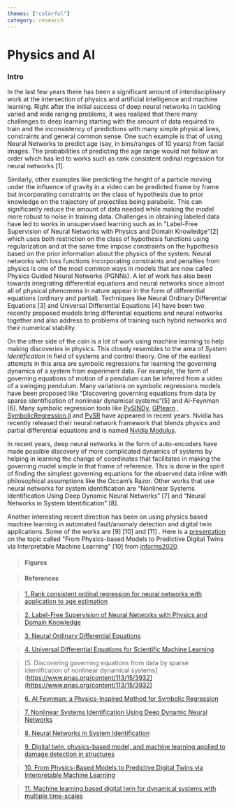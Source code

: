 ```yaml
---
themes: ["colorful"]
category: research
---
```







# Physics and AI


### Intro

In the last few years there has been a significant amount of interdisciplinary work at the intersection of physics and artificial intelligence and machine learning.
Right after the initial success of deep neural networks in tackling varied and wide ranging problems, it was realized that there many challenges to deep learning starting with the amount of data required to train and the inconsistency of predictions with many simple physical laws, constraints and general common sense. 
One such example is that of using Neural Networks to predict age (say, in bins/ranges of 10 years) from facial images. 
The probabilities of predicting the age range would not follow an order which has led to works such as rank consistent ordinal regression for neural networks [1].

 

 Similarly, other examples like predicting the height of a particle moving under the influence of gravity in a video can be predicted frame by frame but incorporating constraints on the class of hypothesis due to prior knowledge on the trajectory of projectiles being parabolic. 
This can significantly reduce the amount of data needed while making the model more robust to noise in training data. 
Challenges in obtaining labeled data have led to works in unsupervised learning such as in "Label-Free Supervision of Neural Networks with Physics and Domain Knowledge"[2] which uses both restriction on the class of hypothesis functions using regularization and at the same time impose constraints on the hypothesis based on the prior information about the physics of the system. Neural networks with loss functions incorporating constraints and penalties from physics is one of the most common ways in models that are now called Physics Guided Neural Networks (PGNNs). A lot of work has also been towards integrating differential equations and neural networks since almost all of physical phenomena in nature appear in the form of differential equations (ordinary and partial). Techniques like Neural Ordinary Differential Equations [3]  and Universal Differential Equations [4] have been two recently proposed models bring differential equations and neural networks together and also address to problems of training such hybrid networks and their numerical stability.


On the other side of the coin is a lot of work using machine learning to help making discoveries in physics. This closely resembles to the area of *System Identification* in field of systems and control theory. One of the earliest attempts in this area are symbolic regressions for learning the governing dynamics of a system from experiment data. For example, the form of governing equations of motion of a pendulum can be inferred from a video of a swinging pendulum. Many variations on symbolic regressions models have been proposed like “Discovering governing equations from data by sparse identification of nonlinear dynamical systems”[5]  and AI-Feynman [6]. Many symbolic regression tools like [PySINDy](https://github.com/dynamicslab/pysindy),  [GPlearn](https://gplearn.readthedocs.io/en/stable/) ,  [SymbolicRegression.jl](https://github.com/MilesCranmer/SymbolicRegression.jl) and [PySR](https://github.com/MilesCranmer/PySR) have appeared in recent years. Nvidia has recently released their neural network framework that blends physics and partial differential equations and is named [Nvidia Modulus](https://developer.nvidia.com/modulus).

In recent years, deep neural networks in the form of auto-encoders have made possible discovery of more complicated dynamics of systems by helping in learning the change of coordinates that facilitates in making the governing model simple in that frame of reference. This is done in the spirit of finding the simplest governing equations for the observed data inline with  philosophical assumptions like the Occam’s Razor. Other works that use neural networks for system identification are “Nonlinear Systems Identification Using Deep Dynamic Neural Networks” [7] and “Neural Networks in System Identification” [8].

Another interesting recent direction has been on using physics based machine learning in automated fault/anomaly detection and digital twin applications. Some of the works are [9] [10] and [11] . Here is a [presentation](https://michael.kapteyn.nz/uploads/Kapteyn_INFORMS2020.pdf) on the topic called "From Physics-based Models to Predictive Digital Twins via Interpretable Machine Learning" [10] from [informs2020](http://meetings.informs.org/wordpress/annual2020/).

> #### Figures


>#### References

>[1. Rank consistent ordinal regression for neural networks with application to age estimation](https://arxiv.org/abs/1901.07884)

>[2. Label-Free Supervision of Neural Networks with Physics and Domain Knowledge](https://arxiv.org/abs/1609.05566)

>[3. Neural Ordinary Differential Equations ](https://arxiv.org/abs/1806.07366)

>[4. Universal Differential Equations for Scientific Machine Learning ](https://arxiv.org/abs/2001.04385)

>[5. Discovering governing equations from data by sparse identification of nonlinear dynamical systems](https://www.pnas.org/content/113/15/3932](https://www.pnas.org/content/113/15/3932)

>[6. AI Feynman: a Physics-Inspired Method for Symbolic Regression](https://arxiv.org/pdf/1905.11481.pdf)

>[7. Nonlinear Systems Identification Using Deep Dynamic Neural Networks](https://arxiv.org/abs/1610.01439)

>[8. Neural Networks in System Identification ](https://www.sciencedirect.com/science/article/pii/S1474667017477378)

> [9. Digital twin, physics-based model, and machine learning applied to damage detection in structures](https://www.sciencedirect.com/science/article/pii/S0888327021000091)

>[10. From Physics-Based Models to Predictive Digital Twins via Interpretable Machine Learning](https://arxiv.org/abs/2004.11356)

> [11. Machine learning based digital twin for dynamical systems with multiple time-scales](https://arxiv.org/abs/2005.05862)
